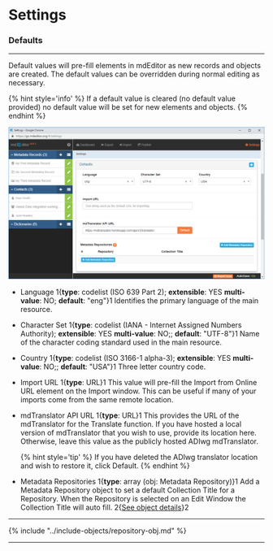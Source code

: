 # Settings
### Defaults
---

Default values will pre-fill elements in mdEditor as new records and objects are created.  The default values can be overridden during normal editing as necessary.  

{% hint style='info' %}
  If a default value is cleared (no default value provided) no default value will be set for new elements and objects.
{% endhint %}

![General Settings](/assets/reference/settings/settings-default.png)

* <span class="md-element">Language</span> 1{**type**: codelist (ISO 639 Part 2); **extensible**: YES **multi-value**: NO; **default**: "eng"}1 Identifies the primary language of the main resource.  
 
* <span class="md-element">Character Set</span> 1{**type**: codelist (IANA - Internet Assigned Numbers Authority); **extensible**: YES **multi-value**: NO;; **default**: "UTF-8"}1 Name of the character coding standard used in the main resource. 
 
* <span class="md-element">Country</span> 1{**type**: codelist (ISO 3166-1 alpha-3); **extensible**: YES **multi-value**: NO;; **default**: "USA"}1 Three letter country code. 

* <span class="md-element">Import URL</span> 1{**type**: URL}1  This value will pre-fill the <span class="md-element">Import from Online URL</span> element on the <span class="md-window">Import</span> window.  This can be useful if many of your imports come from the same remote location.

* <span class="md-element">mdTranslator API URL</span> 1{**type**: URL}1  This provides the URL of the mdTranslator for the <span class="md-window">Translate</span> function.  If you have hosted a local version of mdTranslator that you wish to use, provide its location here.  Otherwise, leave this value as the publicly hosted ADIwg mdTranslator.  

  {% hint style='tip' %}
  If you have deleted the ADIwg translator location and wish to restore it, click <span class="btn btn-warning btn-xs">Default</span>.
  {% endhint %}

* <span class="md-element">Metadata Repositories</span> 1{**type**: array (obj: <span class="md-panel"> Metadata Repository</span>)}1  Add a <span class="md-panel">Metadata Repository</span> object to set a default <span class="md-element">Collection Title</span> for a <span class="md-element">Repository</span>.  When the <span class="md-element">Repository</span> is selected on an <span class="md-window">Edit Window</span> the <span class="md-element">Collection Title</span> will auto fill. 2{[See object details](#metadata-repository-object)}2 

---

{% include "../include-objects/repository-obj.md" %}

---
